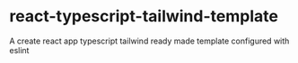 # react-typescript-tailwind-template
A create react app typescript tailwind ready made template configured with eslint
